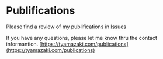 # Publifications
Please find a review of my publifications in [Issues](https://github.com/rd070672/publifications/issues)

If you have any questions, please let me know thru the contact informantion. 
[https://tyamazaki.com/publications](https://tyamazaki.com/publications)
